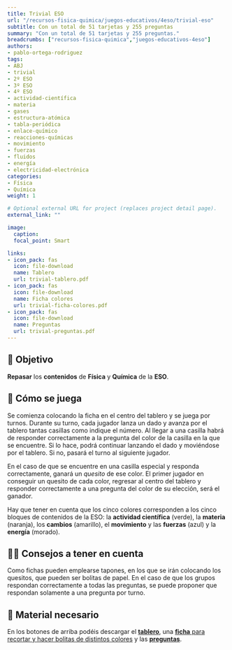 ```yaml
---
title: Trivial ESO
url: "/recursos-fisica-quimica/juegos-educativos/4eso/trivial-eso"
subtitle: Con un total de 51 tarjetas y 255 preguntas
summary: "Con un total de 51 tarjetas y 255 preguntas."
breadcrumbs: ["recursos-fisica-quimica","juegos-educativos-4eso"]
authors:
- pablo-ortega-rodriguez
tags:
- ABJ
- trivial
- 2º ESO
- 3º ESO
- 4º ESO
- actividad-científica
- materia
- gases
- estructura-atómica
- tabla-periódica
- enlace-químico
- reacciones-químicas
- movimiento
- fuerzas
- fluidos
- energía
- electricidad-electrónica
categories:
- Física
- Química
weight: 1

# Optional external URL for project (replaces project detail page).
external_link: ""

image:
  caption:
  focal_point: Smart

links:
- icon_pack: fas
  icon: file-download
  name: Tablero
  url: trivial-tablero.pdf
- icon_pack: fas
  icon: file-download
  name: Ficha colores
  url: trivial-ficha-colores.pdf  
- icon_pack: fas
  icon: file-download
  name: Preguntas
  url: trivial-preguntas.pdf
---
```


## 🎯 Objetivo

**Repasar** los **contenidos** de **Física** y **Química** de la **ESO**.

## 🎲 Cómo se juega

Se comienza colocando la ficha en el centro del tablero y se juega por turnos. Durante su turno, cada jugador lanza un dado y avanza por el tablero tantas casillas como indique el número. Al llegar a una casilla habrá de responder correctamente a la pregunta del color de la casilla en la que se encuentre. Si lo hace, podrá continuar lanzando el dado y moviéndose por el tablero. Si no, pasará el turno al siguiente jugador.

En el caso de que se encuentre en una casilla especial y responda correctamente, ganará un *quesito* de ese color. El primer jugador en conseguir un quesito de cada color, regresar al centro del tablero y responder correctamente a una pregunta del color de su elección, será el ganador.

Hay que tener en cuenta que los cinco colores corresponden a los cinco bloques de contenidos de la ESO: la **actividad científica** (verde), la **materia** (naranja), los **cambios** (amarillo), el **movimiento** y las **fuerzas** (azul) y la **energía** (morado).

## 🧑‍🏫 Consejos a tener en cuenta

Como fichas pueden emplearse tapones, en los que se irán colocando los quesitos, que pueden ser bolitas de papel. En el caso de que los grupos respondan correctamente a todas las preguntas, se puede proponer que respondan solamente a una pregunta por turno.

## 📩 Material necesario

En los botones de arriba podéis descargar el [**tablero**](trivial-tablero.pdf), una [**ficha** para recortar y hacer bolitas de distintos colores](trivial-ficha-colores.pdf) y las [**preguntas**](trivial-preguntas.pdf).